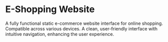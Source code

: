 # E-Shopping Website
A fully functional static e-commerce website interface for online shopping.
Compatible across various devices.
A clean, user-friendly interface with intuitive navigation, enhancing the user experience.
